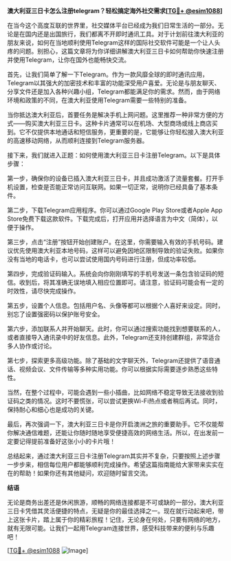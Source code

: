 **澳大利亚三日卡怎么注册telegram？轻松搞定海外社交需求[[TG💪+ @esim1088](https://t.me/s/esim1088)]**

在当今这个高度互联的世界里，社交媒体平台已经成为我们日常生活的一部分。无论是在国内还是出国旅行，我们都离不开即时通讯工具。对于计划前往澳大利亚的朋友来说，如何在当地顺利使用Telegram这样的国际社交软件可能是一个让人头疼的问题。别担心，这篇文章将为你详细讲解澳大利亚三日卡如何帮助你快速注册并使用Telegram，让你在国外也能畅快交流。

首先，让我们简单了解一下Telegram。作为一款风靡全球的即时通讯应用，Telegram以其强大的加密技术和丰富的功能深受用户喜爱。无论是与朋友聊天、分享文件还是加入各种兴趣小组，Telegram都能满足你的需求。然而，由于网络环境和政策的不同，在澳大利亚使用Telegram需要一些特别的准备。

当你抵达澳大利亚后，首要任务是解决手机上网问题。这里推荐一种非常方便的方式——购买澳大利亚三日卡。这种卡片通常可以在机场、大型商场或线上商店买到。它不仅提供本地通话和短信服务，更重要的是，它能够让你轻松接入澳大利亚的高速移动网络，从而顺利连接到Telegram服务器。

接下来，我们就进入正题：如何使用澳大利亚三日卡注册Telegram。以下是具体步骤：

第一步，确保你的设备已插入澳大利亚三日卡，并且成功激活了流量套餐。打开手机设置，检查是否能正常访问互联网。如果一切正常，说明你已经具备了基本条件。

第二步，下载Telegram应用程序。你可以通过Google Play Store或者Apple App Store免费下载这款软件。下载完成后，打开应用并选择语言为中文（简体），以便于操作。

第三步，点击“注册”按钮开始创建账户。在这里，你需要输入有效的手机号码。建议优先使用澳大利亚本地号码，这样可以避免因地区限制导致的验证失败。如果你没有当地的电话卡，也可以尝试使用国内号码进行注册，但成功率较低。

第四步，完成验证码输入。系统会向你刚刚填写的手机号发送一条包含验证码的短信。收到后，将其准确无误地填入相应位置即可。请注意，验证码可能会有一定的时效性，请尽快完成操作。

第五步，设置个人信息。包括用户名、头像等都可以根据个人喜好来设定。同时，别忘了设置强密码以保护账号安全。

第六步，添加联系人并开始聊天。此时，你可以通过搜索功能找到想要联系的人，或者直接导入通讯录中的好友信息。此外，Telegram还支持创建群组，非常适合多人协作或讨论。

第七步，探索更多高级功能。除了基础的文字聊天外，Telegram还提供了语音通话、视频会议、文件传输等多种实用功能。你可以根据实际需要逐步熟悉这些特性。

当然，在整个过程中，可能会遇到一些小插曲，比如网络不稳定导致无法接收到验证码之类的情况。这时不要慌张，可以尝试更换Wi-Fi热点或者稍后再试。同时，保持耐心和细心也是成功的关键。

最后，再次强调一下，澳大利亚三日卡是你开启澳洲之旅的重要助手。它不仅能帮你解决通信难题，还能让你随时随地享受便捷高效的网络生活。所以，在出发前一定要记得提前准备好这张小小的卡片哦！

总结起来，通过澳大利亚三日卡注册Telegram其实并不复杂，只要按照上述步骤一步步来，相信每位用户都能够顺利完成操作。希望这篇指南能给大家带来实实在在的帮助！如果你还有其他疑问，欢迎随时留言交流。

**结语**

无论是商务出差还是休闲旅游，顺畅的网络连接都是不可或缺的一部分。澳大利亚三日卡凭借其灵活便捷的特点，无疑是你的最佳选择之一。现在就行动起来吧，带上这张卡片，踏上属于你的精彩旅程！记住，无论身在何处，只要有网络的地方，就有无限可能。让我们一起用Telegram连接世界，感受科技带来的便利与乐趣吧！

[[TG💪+ @esim1088](https://t.me/s/esim1088) ![Image](https://i.postimg.cc/4NQfJmqS/Snipaste-2025-05-13-00-14-12.png)]